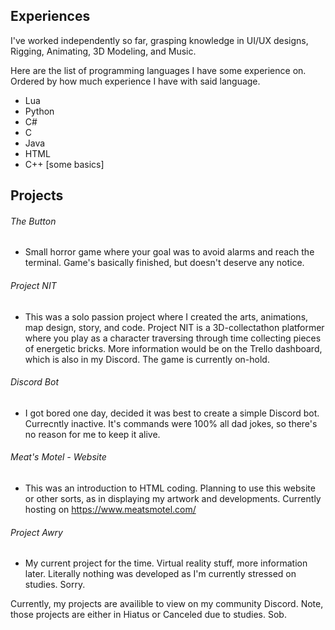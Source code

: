 
## Experiences
I've worked independently so far, grasping knowledge in UI/UX designs, Rigging, Animating, 3D Modeling, and Music.

Here are the list of programming languages I have some experience on. Ordered by how much experience I have with said language.

- Lua
- Python
- C#
- C
- Java
- HTML
- C++ [some basics]

## Projects

###### The Button
- Small horror game where your goal was to avoid alarms and reach the terminal. Game's basically finished, but doesn't deserve any notice.

######  Project NIT
- This was a solo passion project where I created the arts, animations, map design, story, and code. Project NIT is a 3D-collectathon platformer where you play as a character traversing through time collecting pieces of energetic bricks. More information would be on the Trello dashboard, which is also in my Discord. The game is currently on-hold.

######  Discord Bot
- I got bored one day, decided it was best to create a simple Discord bot. Currecntly inactive. It's commands were 100% all dad jokes, so there's no reason for me to keep it alive.

######  Meat's Motel - Website
- This was an introduction to HTML coding. Planning to use this website or other sorts, as in displaying my artwork and developments. Currently hosting on https://www.meatsmotel.com/

######  Project Awry
- My current project for the time. Virtual reality stuff, more information later. Literally nothing was developed as I'm currently stressed on studies. Sorry.

Currently, my projects are availible to view on my community Discord.
Note, those projects are either in Hiatus or Canceled due to studies. Sob.
